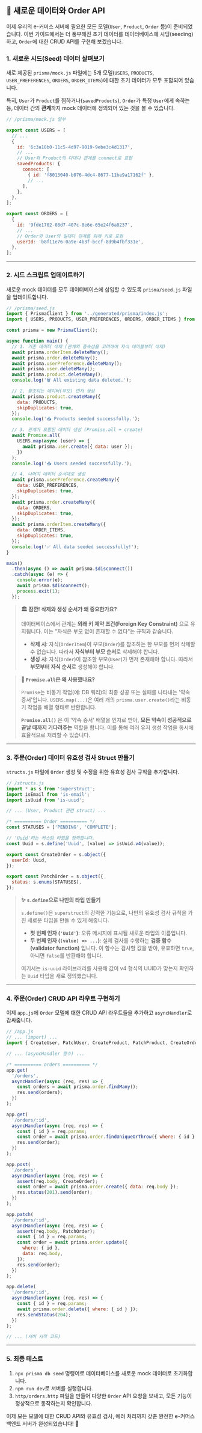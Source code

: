 ## 🚀 새로운 데이터와 Order API

이제 우리의 e-커머스 서버에 필요한 모든 모델(`User`, `Product`, `Order` 등)이 준비되었습니다. 이번 가이드에서는 더 풍부해진 초기 데이터를 데이터베이스에 시딩(seeding)하고, `Order`에 대한 CRUD API를 구현해 보겠습니다.

### 1. 새로운 시드(Seed) 데이터 살펴보기

새로 제공된 `prisma/mock.js` 파일에는 5개 모델(`USERS`, `PRODUCTS`, `USER_PREFERENCES`, `ORDERS`, `ORDER_ITEMS`)에 대한 초기 데이터가 모두 포함되어 있습니다.

특히, `User`가 `Product`를 찜하거나(`savedProducts`), `Order`가 특정 `User`에게 속하는 등, 데이터 간의 **관계**까지 mock 데이터에 정의되어 있는 것을 볼 수 있습니다.

```javascript
// /prisma/mock.js 일부

export const USERS = [
  // ...
  {
    id: '6c3a18b0-11c5-4d97-9019-9ebe3c4d1317',
    // ...
    // User와 Product의 다대다 관계를 connect로 표현
    savedProducts: {
      connect: [
        { id: 'f8013040-b076-4dc4-8677-11be9a17162f' },
        // ...
      ],
    },
  },
];

export const ORDERS = [
  {
    id: '9fde1702-08d7-407c-8e6e-65e24f6a8237',
    // ...
    // Order와 User의 일대다 관계를 외래 키로 표현
    userId: 'b8f11e76-0a9e-4b3f-bccf-8d9b4fbf331e',
  },
];
```

---

### 2. 시드 스크립트 업데이트하기

새로운 mock 데이터를 모두 데이터베이스에 삽입할 수 있도록 `prisma/seed.js` 파일을 업데이트합니다.

```javascript
// /prisma/seed.js
import { PrismaClient } from '../generated/prisma/index.js';
import { USERS, PRODUCTS, USER_PREFERENCES, ORDERS, ORDER_ITEMS } from './mock.js';

const prisma = new PrismaClient();

async function main() {
  // 1. 기존 데이터 삭제 (관계의 종속성을 고려하여 자식 테이블부터 삭제)
  await prisma.orderItem.deleteMany();
  await prisma.order.deleteMany();
  await prisma.userPreference.deleteMany();
  await prisma.user.deleteMany();
  await prisma.product.deleteMany();
  console.log('🗑️ All existing data deleted.');

  // 2. 참조되는 데이터(부모) 먼저 생성
  await prisma.product.createMany({
    data: PRODUCTS,
    skipDuplicates: true,
  });
  console.log('📥 Products seeded successfully.');

  // 3. 관계가 포함된 데이터 생성 (Promise.all + create)
  await Promise.all(
    USERS.map(async (user) => {
      await prisma.user.create({ data: user });
    })
  );
  console.log('📥 Users seeded successfully.');

  // 4. 나머지 데이터 순서대로 생성
  await prisma.userPreference.createMany({
    data: USER_PREFERENCES,
    skipDuplicates: true,
  });
  await prisma.order.createMany({
    data: ORDERS,
    skipDuplicates: true,
  });
  await prisma.orderItem.createMany({
    data: ORDER_ITEMS,
    skipDuplicates: true,
  });
  console.log('✅ All data seeded successfully!');
}

main()
  .then(async () => await prisma.$disconnect())
  .catch(async (e) => {
    console.error(e);
    await prisma.$disconnect();
    process.exit(1);
  });
```

> **🏛️ 잠깐\! 삭제와 생성 순서가 왜 중요한가요?**
>
> 데이터베이스에서 관계는 **외래 키 제약 조건(Foreign Key Constraint)** 으로 유지됩니다. 이는 "자식은 부모 없이 존재할 수 없다"는 규칙과 같습니다.
>
> - **삭제 시**: 자식(`OrderItem`)이 부모(`Order`)를 참조하는 한 부모를 먼저 삭제할 수 없습니다. 따라서 **자식부터 부모 순서**로 삭제해야 합니다.
> - **생성 시**: 자식(`Order`)이 참조할 부모(`User`)가 먼저 존재해야 합니다. 따라서 **부모부터 자식 순서**로 생성해야 합니다.

> **🤝 `Promise.all`은 왜 사용했나요?**
>
> `Promise`는 비동기 작업(예: DB 쿼리)의 최종 성공 또는 실패를 나타내는 '약속 증서'입니다. `USERS.map(...)`은 여러 개의 `prisma.user.create()`라는 비동기 작업을 배열 형태로 반환합니다.
>
> **`Promise.all()`** 은 이 '약속 증서' 배열을 인자로 받아, **모든 약속이 성공적으로 끝날 때까지 기다려주는** 역할을 합니다. 이를 통해 여러 유저 생성 작업을 동시에 효율적으로 처리할 수 있습니다.

---

### 3. 주문(Order) 데이터 유효성 검사 Struct 만들기

`structs.js` 파일에 `Order` 생성 및 수정을 위한 유효성 검사 규칙을 추가합니다.

```javascript
// /structs.js
import * as s from 'superstruct';
import isEmail from 'is-email';
import isUuid from 'is-uuid';

// ... (User, Product 관련 struct) ...

/* ========== Order ========== */
const STATUSES = ['PENDING', 'COMPLETE'];

// 'Uuid'라는 커스텀 타입을 정의합니다.
const Uuid = s.define('Uuid', (value) => isUuid.v4(value));

export const CreateOrder = s.object({
  userId: Uuid,
});

export const PatchOrder = s.object({
  status: s.enums(STATUSES),
});
```

> **✨ `s.define`으로 나만의 타입 만들기**
>
> `s.define()`은 `superstruct`의 강력한 기능으로, 나만의 유효성 검사 규칙을 가진 새로운 타입을 만들 수 있게 해줍니다.
>
> - **첫 번째 인자 (`'Uuid'`)**: 오류 메시지에 표시될 새로운 타입의 이름입니다.
> - **두 번째 인자 (`(value) => ...`)**: 실제 검사를 수행하는 **검증 함수(validator function)** 입니다. 이 함수는 검사할 값을 받아, 유효하면 `true`, 아니면 `false`를 반환해야 합니다.
>
> 여기서는 `is-uuid` 라이브러리를 사용해 값이 v4 형식의 UUID가 맞는지 확인하는 `Uuid` 타입을 새로 정의했습니다.

---

### 4. 주문(Order) CRUD API 라우트 구현하기

이제 `app.js`에 `Order` 모델에 대한 CRUD API 라우트들을 추가하고 `asyncHandler`로 감싸줍니다.

```javascript
// /app.js
// ... (import) ...
import { CreateUser, PatchUser, CreateProduct, PatchProduct, CreateOrder, PatchOrder } from './structs.js';

// ... (asyncHandler 함수) ...

/* ========== orders ========== */
app.get(
  '/orders',
  asyncHandler(async (req, res) => {
    const orders = await prisma.order.findMany();
    res.send(orders);
  })
);

app.get(
  '/orders/:id',
  asyncHandler(async (req, res) => {
    const { id } = req.params;
    const order = await prisma.order.findUniqueOrThrow({ where: { id } });
    res.send(order);
  })
);

app.post(
  '/orders',
  asyncHandler(async (req, res) => {
    assert(req.body, CreateOrder);
    const order = await prisma.order.create({ data: req.body });
    res.status(201).send(order);
  })
);

app.patch(
  '/orders/:id',
  asyncHandler(async (req, res) => {
    assert(req.body, PatchOrder);
    const { id } = req.params;
    const order = await prisma.order.update({
      where: { id },
      data: req.body,
    });
    res.send(order);
  })
);

app.delete(
  '/orders/:id',
  asyncHandler(async (req, res) => {
    const { id } = req.params;
    await prisma.order.delete({ where: { id } });
    res.sendStatus(204);
  })
);

// ... (서버 시작 코드)
```

---

### 5. 최종 테스트

1.  `npx prisma db seed` 명령어로 데이터베이스를 새로운 mock 데이터로 초기화합니다.
2.  `npm run dev`로 서버를 실행합니다.
3.  `http/orders.http` 파일을 만들어 다양한 `Order` API 요청을 보내고, 모든 기능이 정상적으로 동작하는지 확인합니다.

이제 모든 모델에 대한 CRUD API와 유효성 검사, 에러 처리까지 갖춘 완전한 e-커머스 백엔드 서버가 완성되었습니다\! 🎉
